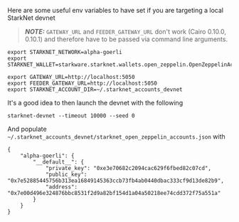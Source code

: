Here are some useful env variables to have set if you are targeting a local StarkNet devnet

> **_NOTE:_** `GATEWAY_URL` and `FEEDER_GATEWAY_URL` don't work (Cairo 0.10.0, 0.10.1) and therefore have to be passed via command line arguments.

```
export STARKNET_NETWORK=alpha-goerli
export STARKNET_WALLET=starkware.starknet.wallets.open_zeppelin.OpenZeppelinAccount

export GATEWAY_URL=http://localhost:5050
export FEEDER_GATEWAY_URL=http://localhost:5050
export STARKNET_ACCOUNT_DIR=~/.starknet_accounts_devnet
```

It's a good idea to then launch the devnet with the following

```
starknet-devnet --timeout 10000 --seed 0
```

And populate `~/.starknet_accounts_devnet/starknet_open_zeppelin_accounts.json` with

```
{
    "alpha-goerli": {
        "__default__": {
            "private_key": "0xe3e70682c2094cac629f6fbed82c07cd",
            "public_key": "0x7e52885445756b313ea16849145363ccb73fb4ab0440dbac333cf9d13de82b9",
            "address": "0x7e00d496e324876bbc8531f2d9a82bf154d1a04a50218ee74cdd372f75a551a"
        }
    }
}
```
